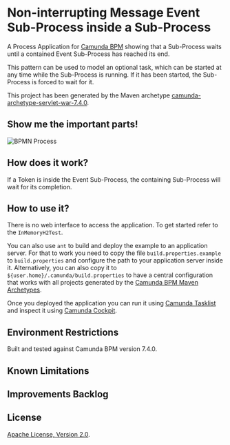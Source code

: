 # Non-interrupting Message Event Sub-Process inside a Sub-Process
A Process Application for [Camunda BPM](http://docs.camunda.org) showing that
a Sub-Process waits until a contained Event Sub-Process has reached its end.

This pattern can be used to model an optional task,
which can be started at any time while the Sub-Process is running.
If it has been started, the Sub-Process is forced to wait for it.

This project has been generated by the Maven archetype
[camunda-archetype-servlet-war-7.4.0](https://docs.camunda.org/manual/latest/user-guide/process-applications/maven-archetypes/).

## Show me the important parts!
![BPMN Process](src/main/resources/process.png)

## How does it work?

If a Token is inside the Event Sub-Process, the containing Sub-Process will wait for its completion.

## How to use it?
There is no web interface to access the application.
To get started refer to the `InMemoryH2Test`.

You can also use `ant` to build and deploy the example to an application server.
For that to work you need to copy the file `build.properties.example` to `build.properties`
and configure the path to your application server inside it.
Alternatively, you can also copy it to `${user.home}/.camunda/build.properties`
to have a central configuration that works with all projects generated by the
[Camunda BPM Maven Archetypes](https://docs.camunda.org/manual/latest/user-guide/process-applications/maven-archetypes/).

Once you deployed the application you can run it using
[Camunda Tasklist](http://docs.camunda.org/latest/guides/user-guide/#tasklist)
and inspect it using
[Camunda Cockpit](http://docs.camunda.org/latest/guides/user-guide/#cockpit).

## Environment Restrictions
Built and tested against Camunda BPM version 7.4.0.

## Known Limitations

## Improvements Backlog

## License
[Apache License, Version 2.0](http://www.apache.org/licenses/LICENSE-2.0).
